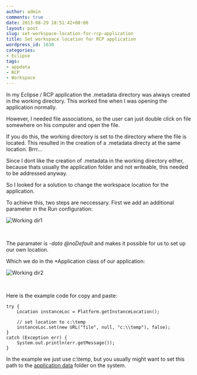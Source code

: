 ```yaml
---
author: admin
comments: true
date: 2013-08-29 18:51:42+00:00
layout: post
slug: set-workspace-location-for-rcp-application
title: Set workspace location for RCP application
wordpress_id: 1630
categories:
- Eclipse
tags:
- appdata
- RCP
- Workspace
---
```


In my Eclipse / RCP application the .metadata directory was always created in the working directory. This worked fine when I was opening the application normally.




However, I needed file associations, so the user can just double click on file somewhere on his computer and open the file.




If you do this, the working directory is set to the directory where the file is located. This resulted in the creation of a .metadata directy at the same location. Brrr...




Since I dont like the creation of .metadata in the working directory either, because thats usually the application folder and not writeable, this needed to be addressed anyway.




So I looked for a solution to change the workspace location for the application.




To achieve this, two steps are neccessary. First we add an additional parameter in the Run configuration:




![Working dir1](https://andydunkel.net/assets/uploads/2013/08/working_dir1.png)




 




The paramater is _-data @noDefault_ and makes it possible for us to set up our own location.




Which we do in the *Application class of our application:




![Working dir2](https://andydunkel.net/assets/uploads/2013/08/working_dir2.png)




 




Here is the example code for copy and paste:




    
    
    try {
    	Location instanceLoc = Platform.getInstanceLocation();
    
    	// set location to c:\temp
    	instanceLoc.set(new URL("file", null, "c:\\temp"), false);
    }
    catch (Exception err) {
    	System.out.println(err.getMessage());
    }
    





In the example we just use c:\temp, but you usually might want to set this path to the [application data](http://codedump.ekiwi.de/?p=46) folder on the system.
